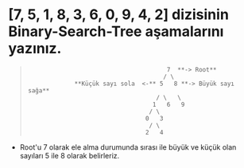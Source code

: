 # [7, 5, 1, 8, 3, 6, 0, 9, 4, 2] dizisinin Binary-Search-Tree aşamalarını yazınız.


>                                            7  **-> Root**
>                                           / \
>                  **Küçük sayı sola  <-** 5   8 **-> Büyük sayı sağa**
>                                         / \   \
>                                        1   6   9
>                                       / \
>                                      0   3
>                                       / \
>                                      2   4

* Root'u 7 olarak ele alma durumunda sırası ile büyük ve küçük olan sayıları 5 ile 8 olarak belirleriz. 
